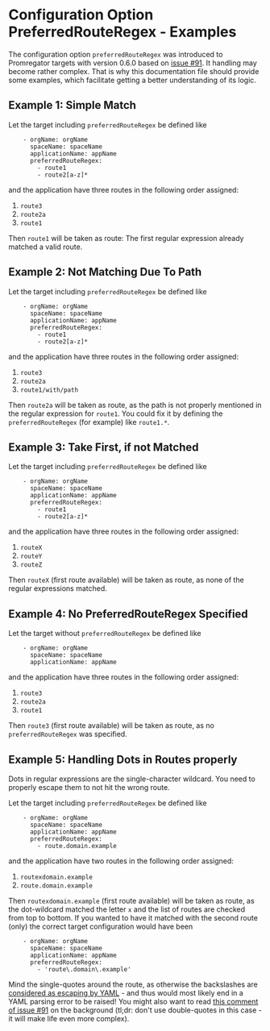 # Configuration Option PreferredRouteRegex - Examples

The configuration option `preferredRouteRegex` was introduced to Promregator targets with version 0.6.0 based on [issue #91](https://github.com/promregator/promregator/issues/91). It handling may become rather complex. That is why this documentation file should provide some examples, which facilitate getting a better understanding of its logic.

## Example 1: Simple Match

Let the target including `preferredRouteRegex` be defined like
```
    - orgName: orgName
      spaceName: spaceName
      applicationName: appName
      preferredRouteRegex:
        - route1
        - route2[a-z]*
```
and the application have three routes in the following order assigned:
1. `route3`
2. `route2a`
3. `route1`

Then `route1` will be taken as route: The first regular expression already matched a valid route.

## Example 2: Not Matching Due To Path

Let the target including `preferredRouteRegex` be defined like
```
    - orgName: orgName
      spaceName: spaceName
      applicationName: appName
      preferredRouteRegex:
        - route1
        - route2[a-z]*
```
and the application have three routes in the following order assigned:
1. `route3`
2. `route2a`
3. `route1/with/path`

Then `route2a` will be taken as route, as the path is not properly mentioned in the regular expression for `route1`. You could fix it by defining the `preferredRouteRegex` (for example) like `route1.*`.


## Example 3: Take First, if not Matched

Let the target including `preferredRouteRegex` be defined like
```
    - orgName: orgName
      spaceName: spaceName
      applicationName: appName
      preferredRouteRegex:
        - route1
        - route2[a-z]*
```
and the application have three routes in the following order assigned:
1. `routeX`
2. `routeY`
3. `routeZ`

Then `routeX` (first route available) will be taken as route, as none of the regular expressions matched.


## Example 4: No PreferredRouteRegex Specified

Let the target without `preferredRouteRegex` be defined like
```
    - orgName: orgName
      spaceName: spaceName
      applicationName: appName
```
and the application have three routes in the following order assigned:
1. `route3`
2. `route2a`
3. `route1`

Then `route3` (first route available) will be taken as route, as no `preferredRouteRegex` was specified.

## Example 5: Handling Dots in Routes properly

Dots in regular expressions are the single-character wildcard. You need to properly escape them to not hit the wrong route.

Let the target including `preferredRouteRegex` be defined like
```
    - orgName: orgName
      spaceName: spaceName
      applicationName: appName
      preferredRouteRegex:
        - route.domain.example
```
and the application have two routes in the following order assigned:
1. `routexdomain.example`
2. `route.domain.example`

Then `routexdomain.example` (first route available) will be taken as route, as the dot-wildcard matched the letter `x` and the list of routes are checked from top to bottom. If you wanted to have it matched with the second route (only) the correct target configuration would have been

```
    - orgName: orgName
      spaceName: spaceName
      applicationName: appName
      preferredRouteRegex:
        - 'route\.domain\.example'
```
Mind the single-quotes around the route, as otherwise the backslashes are [considered as escaping by YAML](https://stackoverflow.com/a/33000792) - and thus would most likely end in a YAML parsing error to be raised! You might also want to read [this comment of issue #91](https://github.com/promregator/promregator/issues/91#issuecomment-522735324) on the background (tl;dr: don't use double-quotes in this case - it will make life even more complex).

